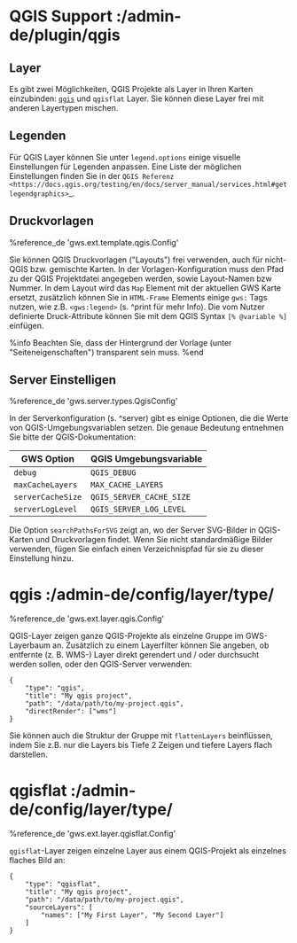 # QGIS Support :/admin-de/plugin/qgis

Layer
-----

Es gibt zwei Möglichkeiten, QGIS Projekte als Layer in Ihren Karten einzubinden: [`qgis`](/admin-de/config/layer/type/qgis) und `qgisflat` Layer. Sie können diese Layer frei mit anderen Layertypen mischen.


Legenden
--------

Für QGIS Layer können Sie unter `legend.options` einige visuelle Einstellungen für Legenden anpassen. Eine Liste der möglichen Einstellungen finden Sie in der `QGIS Referenz <https://docs.qgis.org/testing/en/docs/server_manual/services.html#getlegendgraphics>`_.

Druckvorlagen
-------------

%reference_de 'gws.ext.template.qgis.Config'

Sie können QGIS Druckvorlagen ("Layouts") frei verwenden, auch für nicht-QGIS bzw. gemischte Karten. In der Vorlagen-Konfiguration muss den Pfad zu der QGIS Projektdatei angegeben werden, sowie Layout-Namen bzw Nummer. In dem Layout wird das `Map` Element mit der aktuellen GWS Karte ersetzt, zusätzlich können Sie in `HTML-Frame` Elements einige `gws:` Tags nutzen, wie z.B. `<gws:legend>` (s. ^print für mehr Info). Die vom Nutzer definierte Druck-Attribute können Sie mit dem QGIS Syntax `[% @variable %]` einfügen.

%info
 Beachten Sie, dass der Hintergrund der Vorlage (unter "Seiteneigenschaften") transparent sein muss.
%end

Server Einstelligen
-------------------

%reference_de 'gws.server.types.QgisConfig'

In der Serverkonfiguration (s. ^server) gibt es einige Optionen, die die Werte von QGIS-Umgebungsvariablen setzen. Die genaue Bedeutung entnehmen Sie bitte der QGIS-Dokumentation:

| GWS Option        | QGIS Umgebungsvariable   |
|-------------------|--------------------------|
| `debug`	          | `QGIS_DEBUG`             |
| `maxCacheLayers`  | `MAX_CACHE_LAYERS`       |
| `serverCacheSize` | `QGIS_SERVER_CACHE_SIZE` |
| `serverLogLevel`  | `QGIS_SERVER_LOG_LEVEL`  |

Die Option `searchPathsForSVG` zeigt an, wo der Server SVG-Bilder in QGIS-Karten und Druckvorlagen findet. Wenn Sie nicht standardmäßige Bilder verwenden, fügen Sie einfach einen Verzeichnispfad für sie zu dieser Einstellung hinzu.

# qgis :/admin-de/config/layer/type/

%reference_de 'gws.ext.layer.qgis.Config'

QGIS-Layer zeigen ganze QGIS-Projekte als einzelne Gruppe im GWS-Layerbaum an. Zusätzlich zu einem Layerfilter können Sie angeben, ob entfernte (z. B. WMS-) Layer direkt gerendert und / oder durchsucht werden sollen, oder den QGIS-Server verwenden:

    {
        "type": "qgis",
        "title": "My qgis project",
        "path": "/data/path/to/my-project.qgis",
        "directRender": ["wms"]
    }

Sie können auch die Struktur der Gruppe mit `flattenLayers` beinflüssen, indem Sie z.B. nur die Layers bis Tiefe 2 Zeigen und tiefere Layers flach darstellen.

# qgisflat :/admin-de/config/layer/type/

%reference_de 'gws.ext.layer.qgisflat.Config'

`qgisflat`-Layer zeigen einzelne Layer aus einem QGIS-Projekt als einzelnes flaches Bild an:

    {
        "type": "qgisflat",
        "title": "My qgis project",
        "path": "/data/path/to/my-project.qgis",
        "sourceLayers": [
            "names": ["My First Layer", "My Second Layer"]
        ]
    }




